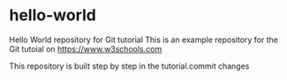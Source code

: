 # hello-world
Hello World repository for Git tutorial
This is an example repository for the Git tutoial on https://www.w3schools.com

This repository is built step by step in the tutorial.commit changes
